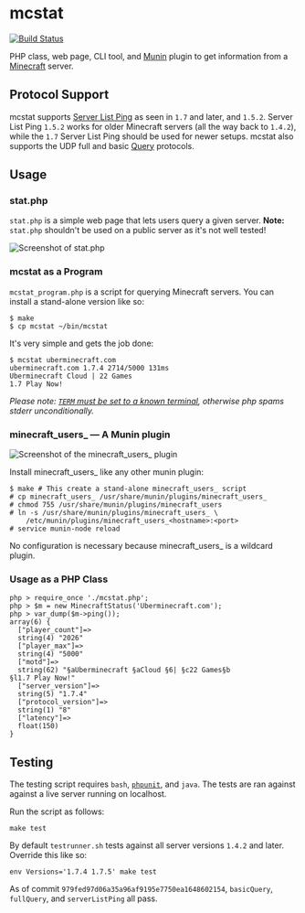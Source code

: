 # mcstat

[![Build Status](https://travis-ci.org/winny-/mcstat.png?branch=master)](https://travis-ci.org/winny-/mcstat)

PHP class, web page, CLI tool, and [Munin][] plugin to get information from a
[Minecraft][] server.

[Munin]: http://munin-monitoring.org/
[Minecraft]: http://www.minecraft.net/

## Protocol Support

mcstat supports [Server List Ping][] as seen in `1.7` and later, and `1.5.2`. Server List Ping `1.5.2` works for older Minecraft servers (all the way back to `1.4.2`), while the `1.7` Server List Ping should be used for newer setups. mcstat also supports the UDP full and basic [Query][] protocols.

[Server List Ping]: http://wiki.vg/Server_List_Ping
[Query]: http://wiki.vg/Query

## Usage

### stat.php

`stat.php` is a simple web page that lets users query a given server.
**Note:** `stat.php` shouldn't be used on a public server as it's not
well tested!

![Screenshot of stat.php](https://i.imgur.com/Nc4yVOi.png)

### mcstat as a Program

`mcstat_program.php` is a script for querying Minecraft servers. You can install a stand-alone version like so:

    $ make
    $ cp mcstat ~/bin/mcstat

It's very simple and gets the job done:

    $ mcstat uberminecraft.com
    uberminecraft.com 1.7.4 2714/5000 131ms
    Uberminecraft Cloud | 22 Games
    1.7 Play Now!

*Please note:
[`TERM` must be set to a known terminal](https://github.com/nodesocket/commando/issues/9),
otherwise php spams stderr unconditionally.*

### minecraft_users_ — A Munin plugin

![Screenshot of the minecraft_users_ plugin](https://i.imgur.com/650zo2U.png)

Install minecraft_users_ like any other munin plugin:

    $ make # This create a stand-alone minecraft_users_ script
    # cp minecraft_users_ /usr/share/munin/plugins/minecraft_users_
    # chmod 755 /usr/share/munin/plugins/minecraft_users
    # ln -s /usr/share/munin/plugins/minecraft_users_ \
        /etc/munin/plugins/minecraft_users_<hostname>:<port>
    # service munin-node reload

No configuration is necessary because minecraft_users_ is a wildcard plugin.

### Usage as a PHP Class

    php > require_once './mcstat.php';
    php > $m = new MinecraftStatus('Uberminecraft.com');
    php > var_dump($m->ping());
    array(6) {
      ["player_count"]=>
      string(4) "2026"
      ["player_max"]=>
      string(4) "5000"
      ["motd"]=>
      string(62) "§aUberminecraft §aCloud §6| §c22 Games§b
    §l1.7 Play Now!"
      ["server_version"]=>
      string(5) "1.7.4"
      ["protocol_version"]=>
      string(1) "8"
      ["latency"]=>
      float(150)
    }

## Testing

The testing script requires `bash`, [`phpunit`][phpunit], and `java`. The tests
are ran against against a live server running on localhost.

Run the script as follows:

    make test

By default `testrunner.sh` tests against all server versions `1.4.2` and later.
Override this like so:

    env Versions='1.7.4 1.7.5' make test

As of commit `979fed97d06a35a96af9195e7750ea1648602154`, `basicQuery`,
`fullQuery`, and `serverListPing` all pass.

[phpunit]: http://phpunit.de/
